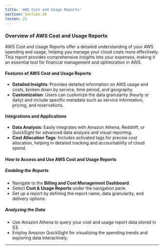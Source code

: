 ```yaml
---
title: 'AWS Cost and Usage Reports'
section: Section-16
lesson: 21
---
```


### Overview of AWS Cost and Usage Reports

AWS Cost and Usage Reports offer a detailed understanding of your AWS spending and usage, helping you manage your cloud costs more effectively. This report provides comprehensive insights into your expenses, making it an essential tool for financial management and optimization in AWS.

<!-- pagebreak -->

#### Features of AWS Cost and Usage Reports

- **Detailed Insights**: Provides detailed information on AWS usage and costs, broken down by service, time period, and geography.
- **Customization**: Users can customize the data granularity (hourly or daily) and include specific metadata such as service information, pricing, and reservations.

<!-- pagebreak -->

#### Integrations and Applications

- **Data Analysis**: Easily integrates with Amazon Athena, Redshift, or QuickSight for advanced data analysis and visual reporting.
- **Cost Allocation Tags**: Includes activated tags for precise cost allocation, helping in detailed tracking and accountability of cloud spend.

<!-- pagebreak -->

#### How to Access and Use AWS Cost and Usage Reports

##### Enabling the Reports

- Navigate to the **Billing and Cost Management Dashboard**.
- Select **Cost & Usage Reports** under the navigation pane.
- Set up a report by defining the report name, data granularity, and delivery options.

##### Analyzing the Data

- Use Amazon Athena to query your cost and usage report data stored in S3.
- Employ Amazon QuickSight for visualizing the spending trends and exploring data interactively.

---
